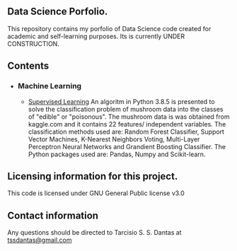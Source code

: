 ## Data Science Porfolio.

This repository contains my porfolio of Data Science code created for academic and self-learning purposes. Its is currently UNDER CONSTRUCTION.

## Contents
- ### Machine Learning
    -  [Supervised Learning](https://github.com/tssdantas/Data_Science_Portfolio/tree/main/Mushroom_classification) An algoritm in Python 3.8.5 is presented to solve the classification problem of mushroom data into the classes of "edible" or "poisonous". The mushroom data is was obtained from kaggle.com and it contains 22 features/ independent variables. The classification methods used are: Random Forest Classifier, Support Vector Machines, K-Nearest Neighbors Voting, Multi-Layer Perceptron Neural Networks and Grandient Boosting Classifier. The Python packages used are: Pandas, Numpy and Scikit-learn.


## Licensing information for this project.

This code is licensed under GNU General Public license v3.0

## Contact information

Any questions should be directed to Tarcisio S. S. Dantas at tssdantas@gmail.com
